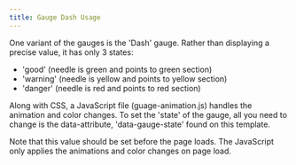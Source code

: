 ```yaml
---
title: Gauge Dash Usage
---
```

One variant of the gauges is the 'Dash' gauge. Rather than displaying a precise value, it has only 3 states:

- 'good' (needle is green and points to green section)
- 'warning' (needle is yellow and points to yellow section)
- 'danger' (needle is red and points to red section)

Along with CSS, a JavaScript file (guage-animation.js) handles the animation and color changes. To set the 'state' of the gauge, all you need to change is the data-attribute, 'data-gauge-state' found on this template.

Note that this value should be set before the page loads. The JavaScript only applies the animations and color changes on page load.